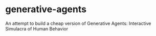# generative-agents
An attempt to build a cheap version of Generative Agents: Interactive Simulacra of Human Behavior
